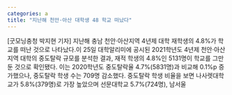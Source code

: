 ```yaml
---
categories: a
title: "지난해 천안·아산 대학생 48 학교 떠났다"
---
```

[굿모닝충청 박지현 기자] 지난해 충남 천안·아산지역 4년제 대학 재학생의 4.8%가 학교를 떠난 것으로 나타났다.이 25일 대학알리미에 공시된 2021학년도 4년제 천안·아산지역 대학의 중도탈락 규모를 분석한 결과, 재적 학생의 4.8%인 5131명이 학교를 그만둔 것으로 확인됐다. 이는 2020학년도 중도탈락율 4.7%(5831명)과 비교해 0.1%p 증가했으나, 중도탈락 학생 수는 709명 감소했다. 중도탈락 학생 비율을 보면 나사렛대학교가 5.8%(379명)로 가장 높았으며 선문대학교 5.7%(724명), 남서울